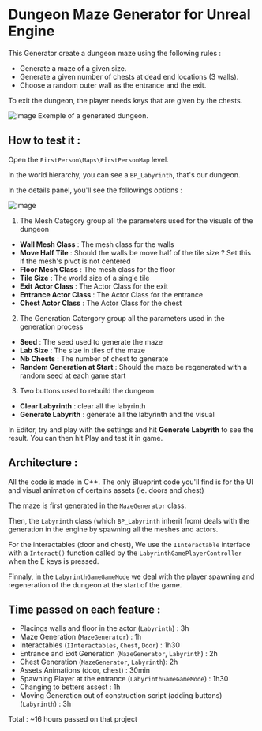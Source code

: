 # Dungeon Maze Generator for Unreal Engine

This Generator create a dungeon maze using the following rules : 
- Generate a maze of a given size.
- Generate a given number of chests at dead end locations (3 walls).
- Choose a random outer wall as the entrance and the exit.

To exit the dungeon, the player needs keys that are given by the chests.

![image](https://github.com/noahmazard/TestJumboMana/assets/93341159/5be1ff14-8a94-473f-8e0f-30676347e852)
Exemple of a generated dungeon.

## How to test it :

Open the `FirstPerson\Maps\FirstPersonMap` level.

In the world hierarchy, you can see a `BP_Labyrinth`, that's our dungeon.

In the details panel, you'll see the followings options :

![image](https://github.com/noahmazard/TestJumboMana/assets/93341159/1a8746c6-5954-4049-bf11-e8173d29f07d)

1. The Mesh Category group all the parameters used for the visuals of the dungeon
  - **Wall Mesh Class** : The mesh class for the walls
  - **Move Half Tile** : Should the walls be move half of the tile size ? Set this if the mesh's pivot is not centered
  - **Floor Mesh Class** : The mesh class for the floor
  - **Tile Size** : The world size of a single tile
  - **Exit Actor Class** : The Actor Class for the exit
  - **Entrance Actor Class** : The Actor Class for the entrance
  - **Chest Actor Class** : The Actor Class for the chest
2. The Generation Catergory group all the parameters used in the generation process
  - **Seed** : The seed used to generate the maze
  - **Lab Size** : The size in tiles of the maze
  - **Nb Chests** : The number of chest to generate
  - **Random Generation at Start** : Should the maze be regenerated with a random seed at each game start
3. Two buttons used to rebuild the dungeon
  - **Clear Labyrinth** : clear all the labyrinth
  - **Generate Labyrith** : generate all the labyrinth and the visual

In Editor, try and play with the settings and hit **Generate Labyrith** to see the result.
You can then hit Play and test it in game.

## Architecture :
All the code is made in C++.
The only Blueprint code you'll find is for the UI and visual animation of certains assets (ie. doors and chest)

The maze is first generated in the `MazeGenerator` class. 

Then, the `Labyrinth` class (which `BP_Labyrinth` inherit from) deals with the generation in the engine by spawning all the meshes and actors.

For the interactables (door and chest), We use the `IInteractable` interface with a `Interact()` function called by the `LabyrinthGamePlayerController` when the E keys is pressed.

Finnaly, in the `LabyrinthGameGameMode` we deal with the player spawning and regeneration of the dungeon at the start of the game.

## Time passed on each feature :

- Placings walls and floor in the actor (`Labyrinth`) : 3h
- Maze Generation (`MazeGenerator`) : 1h
- Interactables (`IInteractables`, `Chest`, `Door`) : 1h30
- Entrance and Exit Generation (`MazeGenerator`, `Labyrinth`) : 2h
- Chest Generation (`MazeGenerator`, `Labyrinth`): 2h
- Assets Animations (door, chest) : 30min
- Spawning Player at the entrance (`LabyrinthGameGameMode`) : 1h30
- Changing to betters assest : 1h
- Moving Generation out of construction script (adding buttons) (`Labyrinth`) : 3h

Total : ~16 hours passed on that project


